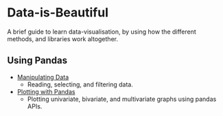 # Data-is-Beautiful
A brief guide to learn data-visualisation, by using how the different methods, and libraries work altogether.


## Using Pandas
- [Manipulating Data]()
	- Reading, selecting, and filtering data.
- [Plotting with Pandas]()
	- Plotting univariate, bivariate, and multivariate graphs using pandas APIs.